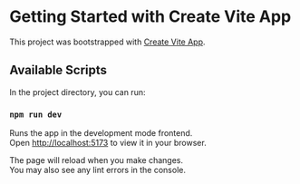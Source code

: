 # Getting Started with Create Vite App

This project was bootstrapped with [Create Vite App](https://vitejs.dev/guide/).

## Available Scripts

In the project directory, you can run:

### `npm run dev`

Runs the app in the development mode frontend.\
Open [http://localhost:5173](http://localhost:5173) to view it in your browser.

The page will reload when you make changes.\
You may also see any lint errors in the console.
